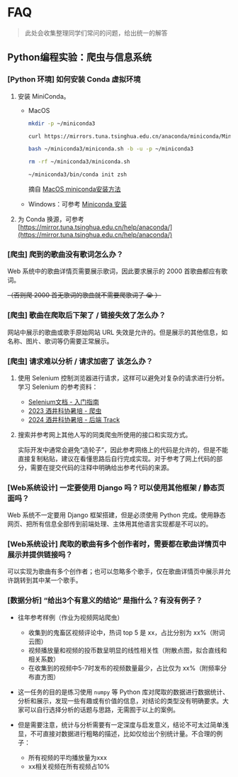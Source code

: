 # FAQ

> 此处会收集整理同学们常问的问题，给出统一的解答

## Python编程实验：爬虫与信息系统


### [Python 环境] 如何安装 Conda 虚拟环境

1. 安装 MiniConda。
    - MacOS 

        ```bash
        mkdir -p ~/miniconda3

        curl https://mirrors.tuna.tsinghua.edu.cn/anaconda/miniconda/Miniconda3-latest-MacOSX-arm64.sh -o ~/miniconda3/miniconda.sh

        bash ~/miniconda3/miniconda.sh -b -u -p ~/miniconda3

        rm -rf ~/miniconda3/miniconda.sh

        ~/miniconda3/bin/conda init zsh
        ```

        摘自 [MacOS miniconda安装方法](https://zhuanlan.zhihu.com/p/707270703)

    - Windows：可参考 [Miniconda 安装](https://www.quanxiaoha.com/conda/install-miniconde.html)


2. 为 Conda 换源，可参考 [https://mirror.tuna.tsinghua.edu.cn/help/anaconda/](https://mirror.tuna.tsinghua.edu.cn/help/anaconda/)


### [爬虫] 爬到的歌曲没有歌词怎么办？

Web 系统中的歌曲详情页需要展示歌词，因此要求展示的 2000 首歌曲都应有歌词。

<del>（否则爬 2000 首无歌词的歌曲就不需要爬歌词了 😭 ）</del>


### [爬虫] 歌曲在爬取后下架了 / 链接失效了怎么办？

网站中展示的歌曲或歌手原始网站 URL 失效是允许的。但是展示的其他信息，如名称、图片、歌词等仍需要正常展示。


### [爬虫] 请求难以分析 / 请求加密了 该怎么办？

1. 使用 Selenium 控制浏览器进行请求，这样可以避免对复杂的请求进行分析。学习 Selenium 的参考资料：
    - [Selenium文档 - 入门指南](https://www.selenium.dev/zh-cn/documentation/webdriver/getting_started/)
    - [2023 酒井科协暑培 - 爬虫](https://summer23.net9.org/backend/crawler/)
    - [2024 酒井科协暑培 - 后端 Track](https://summer24.net9.org/backend/index_backend/)

2. 搜索并参考网上其他人写的同类爬虫所使用的接口和实现方式。

    实际开发中通常会避免“造轮子”，因此参考网络上的代码是允许的，但是不能直接复制粘贴，建议在看懂思路后自行完成实现。对于参考了网上代码的部分，需要在提交代码的注释中明确给出参考代码的来源。


### [Web系统设计] 一定要使用 Django 吗？可以使用其他框架 / 静态页面吗？

Web 系统不一定要用 Django 框架搭建，但是必须使用 Python 完成。使用静态网页、把所有信息全部传到前端处理、主体用其他语言实现都是不可以的。


### [Web系统设计] 爬取的歌曲有多个创作者时，需要都在歌曲详情页中展示并提供链接吗？

可以实现为歌曲有多个创作者；也可以忽略多个歌手，仅在歌曲详情页中展示并允许跳转到其中某一个歌手。

### [数据分析] “给出3个有意义的结论” 是指什么？有没有例子？


- 往年参考样例（作业为视频网站爬虫）
    - 收集到的鬼畜区视频评论中，热词 top 5 是 xx，占比分别为 xx%（附词云图）
    - 视频播放量和视频的投币数呈明显的线性相关性（附散点图，拟合直线和相关系数）
    - 在收集到的视频中5-7时发布的视频数量最少，占比仅为 xx%（附频率分布直方图）

- 这一任务的目的是练习使用 `numpy` 等 Python 库对爬取的数据进行数据统计、分析和展示，发现一些有趣或有价值的信息，对结论的类型没有明确要求。大家可以自行选择分析的话题与思路，无需囿于以上的案例。

- 但是需要注意，统计与分析需要有一定深度与启发意义，结论不可太过简单浅显，不可直接对数据进行粗略的描述，比如仅给出个别统计量。不合理的例子：
    - 所有视频的平均播放量为xxx
    - xx相关视频在所有视频占10%
